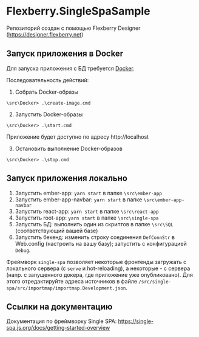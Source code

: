 # Flexberry.SingleSpaSample
Репозиторий создан с помощью Flexberry Designer (https://designer.flexberry.net)

## Запуск приложения в Docker

Для запуска приложения с БД требуется [Docker](https://docker.com).

Последовательность действий:

1. Собрать Docker-образы
```
\src\Docker> .\create-image.cmd
```

2. Запустить Docker-образы
```
\src\Docker> .\start.cmd
```

Приложение будет доступно по адресу http://localhost

3. Остановить выполнение Docker-образов
```
\src\Docker> .\stop.cmd
```

## Запуск приложения локально
1. Запустить ember-app: `yarn start` в папке `\src\ember-app`
2. Запустить ember-app-navbar: `yarn start` в папке `\src\ember-app-navbar`
3. Запустить react-app: `yarn start` в папке `\src\react-app`
4. Запустить root-app: `yarn start` в папке `\src\single-spa`
5. Запустить БД: выполнить один из скриптов в папке `\src\SQL` (соответствующий вашей базе)
6. Запустить бекенд: изменить строку соединения `DefConnStr` в Web.config (настроить на вашу базу); запустить с конфигурацией `Debug`.

Фреймворк `single-spa` позволяет некоторые фронтенды загружать с локального сервера (с `serve` и hot-reloading), а некоторые - с сервера (напр. с запущенного докера, где приложение уже опубликовано). Для этого отредактируйте адреса источников в файле `/src/single-spa/src/importmap/importmap.Development.json`.

## Ссылки на документацию

Документация по фреймворку Single SPA: https://single-spa.js.org/docs/getting-started-overview
